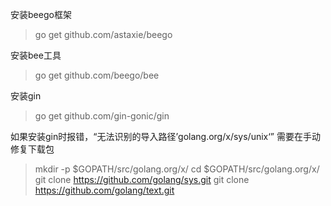安装beego框架
>go get github.com/astaxie/beego

安装bee工具
>go get github.com/beego/bee

安装gin
>go get github.com/gin-gonic/gin

如果安装gin时报错，“无法识别的导入路径’golang.org/x/sys/unix‘”
需要在手动修复下载包
>mkdir -p $GOPATH/src/golang.org/x/
>cd $GOPATH/src/golang.org/x/
>git clone https://github.com/golang/sys.git
>git clone https://github.com/golang/text.git